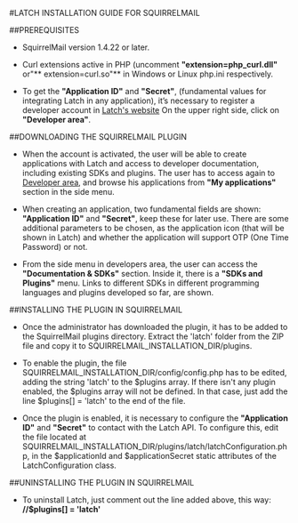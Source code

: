 #LATCH INSTALLATION GUIDE FOR SQUIRRELMAIL


##PREREQUISITES
* SquirrelMail version 1.4.22 or later.

* Curl extensions active in PHP (uncomment **"extension=php_curl.dll"** or"** extension=curl.so"** in Windows or Linux php.ini respectively.

* To get the **"Application ID"** and **"Secret"**, (fundamental values for integrating Latch in any application), it’s necessary to register a developer account in [Latch's website]( https://latch.elevenpaths.com"https://latch.elevenpaths.com") On the upper right side, click on **"Developer area"**.


##DOWNLOADING THE SQUIRRELMAIL PLUGIN
 * When the account is activated, the user will be able to create applications with Latch and access to developer documentation, including existing SDKs and plugins. The user has to access again to [Developer area](https://latch.elevenpaths.com/www/developerArea"https://latch.elevenpaths.com/www/developerArea"), and browse his applications from **"My applications"** section in the side menu.

* When creating an application, two fundamental fields are shown: **"Application ID"** and **"Secret"**, keep these for later use. There are some additional parameters to be chosen, as the application icon (that will be shown in Latch) and whether the application will support OTP  (One Time Password) or not.

* From the side menu in developers area, the user can access the **"Documentation & SDKs"** section. Inside it, there is a **"SDKs and Plugins"** menu. Links to different SDKs in different programming languages and plugins developed so far, are shown.


##INSTALLING THE PLUGIN IN SQUIRRELMAIL
* Once the administrator has downloaded the plugin, it has to be added to the SquirrelMail plugins directory. Extract the 'latch' folder from the ZIP file and copy it to SQUIRRELMAIL_INSTALLATION_DIR/plugins.

* To enable the plugin, the file SQUIRRELMAIL_INSTALLATION_DIR/config/config.php has to be edited, adding the string 'latch' to the $plugins array. If there isn't any plugin enabled, the $plugins array will not be defined. In that case, just add the line $plugins[] = 'latch' to the end of the file.

* Once the plugin is enabled, it is necessary to configure the **"Application ID"** and **"Secret"** to contact with the Latch API. To configure this, edit the file located at SQUIRRELMAIL_INSTALLATION_DIR/plugins/latch/latchConfiguration.php, in the $applicationId and $applicationSecret static attributes of the LatchConfiguration class.


##UNINSTALLING THE PLUGIN IN SQUIRRELMAIL
* To uninstall Latch, just comment out the line added above, this way: **//$plugins[] = 'latch'**